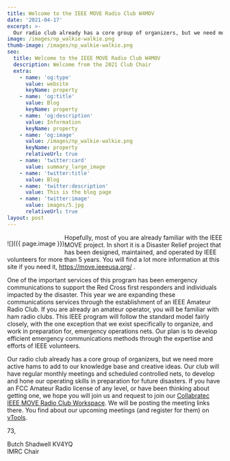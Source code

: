 ```yaml
---
title: Welcome to the IEEE MOVE Radio Club W4MOV
date: '2021-04-17'
excerpt: >-
  Our radio club already has a core group of organizers, but we need more active hams to add to our knowledge base and creative ideas.  Our club will have regular monthly meetings and scheduled controlled nets, to develop and hone our operating skills in preparation for future natural disasters.  If you have an FCC Amateur Radio license of any level, or have been thinking about getting one, we hope you will join us and request to join our Collabratec IEEE MOVE Radio Club Workspace.
image: /images/np_walkie-walkie.png
thumb-image: /images/np_walkie-walkie.png
seo:
  title: Welcome to the IEEE MOVE Radio Club W4MOV
  description: Welcome from the 2021 Club Chair
  extra:
    - name: 'og:type'
      value: website
      keyName: property
    - name: 'og:title'
      value: Blog
      keyName: property
    - name: 'og:description'
      value: Information
      keyName: property
    - name: 'og:image'
      value: /images/np_walkie-walkie.png
      keyName: property
      relativeUrl: true
    - name: 'twitter:card'
      value: summary_large_image
    - name: 'twitter:title'
      value: Blog
    - name: 'twitter:description'
      value: This is the blog page
    - name: 'twitter:image'
      value: images/5.jpg
      relativeUrl: true
layout: post
---
```


<div style="float:left" markdown="1">

![]({{ page.image }})

</div>

<div markdown="1">

Hopefully, most of you are already familiar with the IEEE MOVE project.  In short it is a Disaster Relief project that has been designed, maintained, and operated by IEEE volunteers for more than 5 years.  You will find a lot more information at this site if you need it, <https://move.ieeeusa.org/> .

One of the important services of this program has been emergency communications to support the Red Cross first responders and individuals impacted by the disaster.  This year we are expanding these communications services through the establishment of an IEEE Amateur Radio Club.  If you are already an amateur operator, you will be familiar with ham radio clubs.  This IEEE program will follow the standard model fairly closely, with the one exception that we exist specifically to organize, and work in preparation for, emergency operations nets.  Our plan is to develop efficient emergency communications methods through the expertise and efforts of IEEE volunteers.

Our radio club already has a core group of organizers, but we need more active hams to add to our knowledge base and creative ideas.  Our club will have regular monthly meetings and scheduled controlled nets, to develop and hone our operating skills in preparation for future disasters.  If you have an FCC Amateur Radio license of any level, or have been thinking about getting one, we hope you will join us and request to join our [Collabratec IEEE MOVE Radio Club Workspace][CTlink].  We will be posting the meeting links there.  You find about our upcoming meetings (and register for them) on [vTools][VTLink].

73,

Butch Shadwell KV4YQ<br>
IMRC Chair

</div>

[CTlink]: https://ieee-collabratec.ieee.org/app/workspaces/7513/IEEE-MOVE-Radio-Club/activities
[VTLink]: https://events.vtools.ieee.org/m/276956